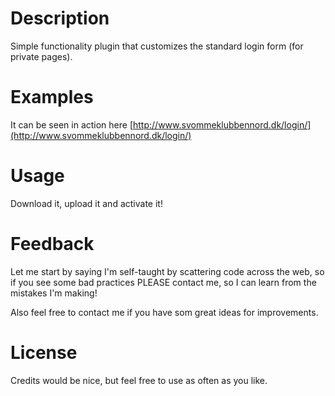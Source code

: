 # Description

Simple functionality plugin that customizes the standard login form (for private pages).

# Examples

It can be seen in action here [http://www.svommeklubbennord.dk/login/](http://www.svommeklubbennord.dk/login/)

# Usage

Download it, upload it and activate it!

# Feedback

Let me start by saying I'm self-taught by scattering code across the web, so if you see some bad practices PLEASE contact me, so I can learn from the mistakes I'm making!

Also feel free to contact me if you have som great ideas for improvements.

# License

Credits would be nice, but feel free to use as often as you like.